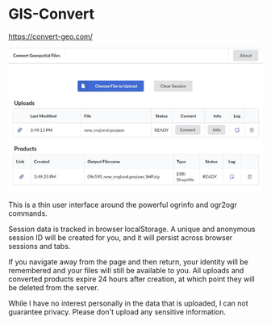 # GIS-Convert

https://convert-geo.com/

![Application Interface](img/app_capture.jpg)

This is a thin user interface around the powerful ogrinfo and ogr2ogr commands.

Session data is tracked in browser localStorage. A unique and anonymous session ID will be created for you, and it will persist across browser sessions and tabs.

If you navigate away from the page and then return, your identity will be remembered and your files will still be available to you. All uploads and converted products expire 24 hours after creation, at which point they will be deleted from the server.

While I have no interest personally in the data that is uploaded, I can not guarantee privacy. Please don't upload any sensitive information.
